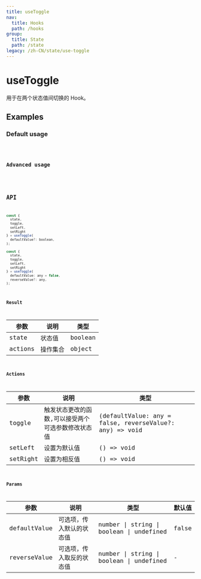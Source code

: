 ```yaml
---
title: useToggle
nav:
  title: Hooks
  path: /hooks
group:
  title: State
  path: /state
legacy: /zh-CN/state/use-toggle
---
```


# useToggle

用于在两个状态值间切换的 Hook。

## Examples

### Default usage

<code src="./demo/demo1.tsx" />

### Advanced usage

<code src="./demo/demo2.tsx" />

## API

```javascript
const {
  state,
  toggle,
  setLeft,
  setRight
} = useToggle(
  defaultValue?: boolean,
);

const {
  state,
  toggle,
  setLeft,
  setRight
} = useToggle(
  defaultValue: any = false,
  reverseValue?: any,
);
```

### Result

| 参数     | 说明                                 | 类型                 |
|----------|--------------------------------------|----------------------|
| state  | 状态值                         | boolean              |
| actions | 操作集合    | object |

### Actions

| 参数     | 说明                                 | 类型                 |
|----------|--------------------------------------|----------------------|
| toggle | 触发状态更改的函数,可以接受两个可选参数修改状态值 | (defaultValue: any = false, reverseValue?: any) => void |
| setLeft | 设置为默认值 | () => void |
| setRight | 设置为相反值 | () => void |

### Params

| 参数    | 说明                                         | 类型                   | 默认值 |
|---------|----------------------------------------------|------------------------|--------|
| defaultValue | 可选项，传入默认的状态值  | number \| string \| boolean \| undefined | false      |
| reverseValue | 可选项，传入取反的状态值  | number \| string \| boolean \| undefined | -      |
